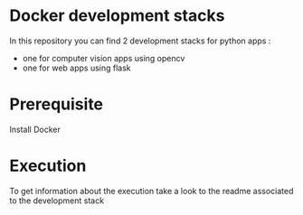 # Docker development stacks
 In this repository you can find 2 development stacks for python apps : 
  - one for computer vision apps using opencv
  - one for web apps using flask 
  
# Prerequisite
Install Docker

# Execution
To get information about the execution take a look to the readme associated to the development stack
